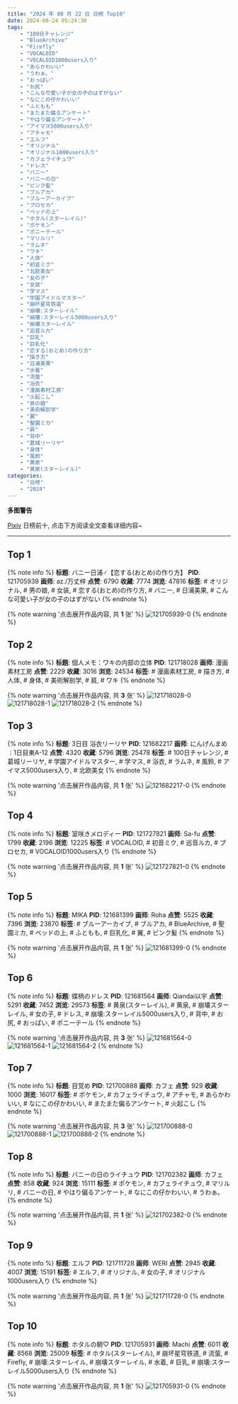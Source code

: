 ```yaml
---
title: "2024 年 08 月 22 日 日榜 Top10"
date: 2024-08-24 05:24:30
tags:
    - "100日チャレンジ"
    - "BlueArchive"
    - "Firefly"
    - "VOCALOID"
    - "VOCALOID1000users入り"
    - "あらかわいい"
    - "うわぁ。"
    - "おっぱい"
    - "お尻"
    - "こんな可愛い子が女の子のはずがない"
    - "なにこの仔かわいい"
    - "ふともも"
    - "またまた偏るアンケート"
    - "やはり偏るアンケート"
    - "アイマス5000users入り"
    - "アチャモ"
    - "エルフ"
    - "オリジナル"
    - "オリジナル1000users入り"
    - "カフェライチュウ"
    - "ドレス"
    - "バニー"
    - "バニーの日"
    - "ピンク髪"
    - "ブルアカ"
    - "ブルーアーカイブ"
    - "プロセカ"
    - "ベッドの上"
    - "ホタル(スターレイル)"
    - "ポケモン"
    - "ポニーテール"
    - "マリルリ"
    - "ラムネ"
    - "ワキ"
    - "人体"
    - "初音ミク"
    - "北欧美女"
    - "女の子"
    - "女装"
    - "学マス"
    - "学園アイドルマスター"
    - "崩坏星穹铁道"
    - "崩壊:スターレイル"
    - "崩壊:スターレイル5000users入り"
    - "崩壊スターレイル"
    - "巡音ルカ"
    - "巨乳"
    - "巨乳化"
    - "恋する(おとめ)の作り方"
    - "描き方"
    - "日浦美果"
    - "水着"
    - "流萤"
    - "浴衣"
    - "漫画素材工房"
    - "火起こし"
    - "男の娘"
    - "美術解剖学"
    - "翼"
    - "聖園ミカ"
    - "肩"
    - "背中"
    - "葛城リーリヤ"
    - "身体"
    - "風鈴"
    - "黄泉"
    - "黄泉(スターレイル)"
categories:
    - "日榜"
    - "2024"
---
```


<i class="fa fa-triangle-exclamation"></i>**多图警告**<i class="fa fa-triangle-exclamation"></i>

[Pixiv](https://www.pixiv.net/) 日榜前十, 点击下方阅读全文查看详细内容~

<!-- more -->

---

## Top 1

{% note info %}
**标题**: バニー日浦♂【恋する(おとめ)の作り方】
**PID**: 121705939 **画师**: az./万丈梓
**点赞**: 6790 **收藏**: 7774 **浏览**: 47816
**标签**: # オリジナル, # 男の娘, # 女装, # 恋する(おとめ)の作り方, # バニー, # 日浦美果, # こんな可愛い子が女の子のはずがない
{% endnote %}

{% note warning '点击展开作品内容, 共 **1** 张' %}
![121705939-0](https://i.pixiv.re/img-original/img/2024/08/21/21/31/54/121705939_p0.png)
{% endnote %}

## Top 2

{% note info %}
**标题**: 個人メモ：ワキの内部の立体
**PID**: 121718028 **画师**: 漫画素材工房
**点赞**: 2229 **收藏**: 3016 **浏览**: 24534
**标签**: # 漫画素材工房, # 描き方, # 人体, # 身体, # 美術解剖学, # 肩, # ワキ
{% endnote %}

{% note warning '点击展开作品内容, 共 **3** 张' %}
![121718028-0](https://i.pixiv.re/img-original/img/2024/08/22/05/30/02/121718028_p0.jpg)
![121718028-1](https://i.pixiv.re/img-original/img/2024/08/22/05/30/02/121718028_p1.jpg)
![121718028-2](https://i.pixiv.re/img-original/img/2024/08/22/05/30/02/121718028_p2.jpg)
{% endnote %}

## Top 3

{% note info %}
**标题**: 3日目 浴衣リーリヤ
**PID**: 121682217 **画师**: にんげんまめ￤1日目東A-12
**点赞**: 4320 **收藏**: 5796 **浏览**: 25478
**标签**: # 100日チャレンジ, # 葛城リーリヤ, # 学園アイドルマスター, # 学マス, # 浴衣, # ラムネ, # 風鈴, # アイマス5000users入り, # 北欧美女
{% endnote %}

{% note warning '点击展开作品内容, 共 **1** 张' %}
![121682217-0](https://i.pixiv.re/img-original/img/2024/08/21/00/13/35/121682217_p0.png)
{% endnote %}

## Top 4

{% note info %}
**标题**: 室咲きメロディー
**PID**: 121727821 **画师**: Sa-fu
**点赞**: 1799 **收藏**: 2196 **浏览**: 12225
**标签**: # VOCALOID, # 初音ミク, # 巡音ルカ, # プロセカ, # VOCALOID1000users入り
{% endnote %}

{% note warning '点击展开作品内容, 共 **1** 张' %}
![121727821-0](https://i.pixiv.re/img-original/img/2024/08/22/16/48/38/121727821_p0.jpg)
{% endnote %}

## Top 5

{% note info %}
**标题**: MIKA
**PID**: 121681399 **画师**: Roha
**点赞**: 5525 **收藏**: 7396 **浏览**: 23870
**标签**: # ブルーアーカイブ, # ブルアカ, # BlueArchive, # 聖園ミカ, # ベッドの上, # ふともも, # 巨乳化, # 翼, # ピンク髪
{% endnote %}

{% note warning '点击展开作品内容, 共 **1** 张' %}
![121681399-0](https://i.pixiv.re/img-original/img/2024/08/21/00/00/16/121681399_p0.jpg)
{% endnote %}

## Top 6

{% note info %}
**标题**: 蝶柄のドレス
**PID**: 121681564 **画师**: Qiandai以宇
**点赞**: 5291 **收藏**: 7452 **浏览**: 29573
**标签**: # 黄泉(スターレイル), # 黄泉, # 崩壊スターレイル, # 女の子, # ドレス, # 崩壊:スターレイル5000users入り, # 背中, # お尻, # おっぱい, # ポニーテール
{% endnote %}

{% note warning '点击展开作品内容, 共 **3** 张' %}
![121681564-0](https://i.pixiv.re/img-original/img/2024/08/21/00/01/03/121681564_p0.png)
![121681564-1](https://i.pixiv.re/img-original/img/2024/08/21/00/01/03/121681564_p1.png)
![121681564-2](https://i.pixiv.re/img-original/img/2024/08/21/00/01/03/121681564_p2.png)
{% endnote %}

## Top 7

{% note info %}
**标题**: 目覚め
**PID**: 121700888 **画师**: カフェ
**点赞**: 929 **收藏**: 1000 **浏览**: 16017
**标签**: # ポケモン, # カフェライチュウ, # アチャモ, # あらかわいい, # なにこの仔かわいい, # またまた偏るアンケート, # 火起こし
{% endnote %}

{% note warning '点击展开作品内容, 共 **3** 张' %}
![121700888-0](https://i.pixiv.re/img-original/img/2024/08/21/18/51/25/121700888_p0.jpg)
![121700888-1](https://i.pixiv.re/img-original/img/2024/08/21/18/51/25/121700888_p1.jpg)
![121700888-2](https://i.pixiv.re/img-original/img/2024/08/21/18/51/25/121700888_p2.jpg)
{% endnote %}

## Top 8

{% note info %}
**标题**: バニーの日のライチュウ
**PID**: 121702382 **画师**: カフェ
**点赞**: 858 **收藏**: 924 **浏览**: 15111
**标签**: # ポケモン, # カフェライチュウ, # マリルリ, # バニーの日, # やはり偏るアンケート, # なにこの仔かわいい, # うわぁ。
{% endnote %}

{% note warning '点击展开作品内容, 共 **1** 张' %}
![121702382-0](https://i.pixiv.re/img-original/img/2024/08/21/19/47/27/121702382_p0.jpg)
{% endnote %}

## Top 9

{% note info %}
**标题**: エルフ
**PID**: 121711728 **画师**: WERI
**点赞**: 2945 **收藏**: 4007 **浏览**: 15191
**标签**: # エルフ, # オリジナル, # 女の子, # オリジナル1000users入り
{% endnote %}

{% note warning '点击展开作品内容, 共 **1** 张' %}
![121711728-0](https://i.pixiv.re/img-original/img/2024/08/22/00/00/32/121711728_p0.png)
{% endnote %}

## Top 10

{% note info %}
**标题**: ホタルの朝♡
**PID**: 121705931 **画师**: Machi
**点赞**: 6011 **收藏**: 8568 **浏览**: 25009
**标签**: # ホタル(スターレイル), # 崩坏星穹铁道, # 流萤, # Firefly, # 崩壊:スターレイル, # 崩壊スターレイル, # 水着, # 巨乳, # 崩壊:スターレイル5000users入り
{% endnote %}

{% note warning '点击展开作品内容, 共 **1** 张' %}
![121705931-0](https://i.pixiv.re/img-original/img/2024/08/21/21/31/44/121705931_p0.jpg)
{% endnote %}
